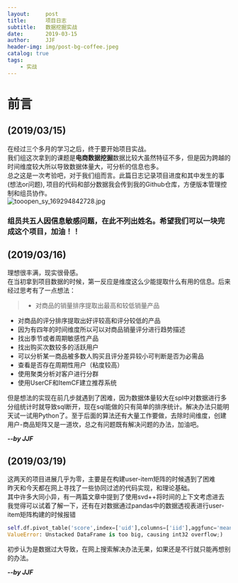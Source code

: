 ```yaml
---
layout:     post
title:      项目日志
subtitle:   数据挖掘实战
date:       2019-03-15
author:     JJF
header-img: img/post-bg-coffee.jpeg
catalog: true
tags:
    - 实战
---
```


# 前言
## (2019/03/15)
在经过三个多月的学习之后，终于要开始项目实战。  
我们组这次拿到的课题是**电商数据挖掘**数据比较大虽然特征不多，但是因为跨越的时间维度较大所以导致数据体量大，可分析的信息也多。  
总之这是一次考验吧，对于我们组而言。此篇日志记录项目进度和其中发生的事(想法or问题),
项目的代码和部分数据我会传到我的Github仓库，方便版本管理控制和组员协作。  
![tooopen_sy_169294842728.jpg](https://i.loli.net/2019/03/15/5c8b5bec96290.jpg)
### 组员共五人因信息敏感问题，在此不列出姓名。希望我们可以一块完成这个项目，加油！！
## (2019/03/16)
理想很丰满，现实很骨感。  
在当初拿到项目数据的时候，第一反应是维度这么少能提取什么有用的信息。后来经过思考有了一点想法：  
  
>* 对商品的销量排序提取出最高和较低销量产品  
* 对商品的评分排序提取出好评较高和评分较低的产品  
* 因为有四年的时间维度所以可以对商品销量评分进行趋势描述
* 找出季节或者周期敏感性产品
* 找出购买次数较多的活跃用户
* 可以分析某一商品被多数人购买且评分差异较小可判断是否为必需品
* 查看是否存在周期性用户（粘度较高）
* 使用聚类分析对客户进行分群
* 使用UserCF和ItemCF建立推荐系统  

但是想法的实现在前几步就遇到了困难，因为数据体量较大在spl中对数据进行多分组统计时就导致sql断开，现在sql能做的只有简单的排序统计。解决办法只能明天试一试用Python了。至于后面的算法还有大量工作要做，去除时间维度，创建用户-商品矩阵又是一道坎，总之有问题既有解决问题的办法，加油吧。   
  
***--by JJF***
 ## (2019/03/19)
 这两天的项目进展几乎为零，主要是在构建user-item矩阵的时候遇到了困难  
 昨天和今天都在网上寻找了一些协同过滤的代码实现，和理论基础。  
 其中许多大同小异，有一两篇文章中提到了使用svd++将时间的上下文考虑进去  
 我觉得可以试着了解一下，还有在对数据通过pandas中的数据透视表进行user-item矩阵构建的时候报错  
 ```Python  
 self.df.pivot_table('score',index=['uid'],columns=['iid'],aggfunc='mean';  
 ValueError: Unstacked DataFrame is too big, causing int32 overflow;)  
 ```  
 初步认为是数据过大导致，在网上搜索解决办法无果，如果还是不行就只能再想别的办法。

***--by JJF***

